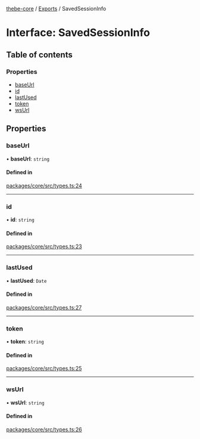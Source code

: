 [thebe-core](../README.md) / [Exports](../modules.md) / SavedSessionInfo

# Interface: SavedSessionInfo

## Table of contents

### Properties

- [baseUrl](SavedSessionInfo.md#baseurl)
- [id](SavedSessionInfo.md#id)
- [lastUsed](SavedSessionInfo.md#lastused)
- [token](SavedSessionInfo.md#token)
- [wsUrl](SavedSessionInfo.md#wsurl)

## Properties

### baseUrl

• **baseUrl**: `string`

#### Defined in

[packages/core/src/types.ts:24](https://github.com/executablebooks/thebe/blob/807ffe4/packages/core/src/types.ts#L24)

___

### id

• **id**: `string`

#### Defined in

[packages/core/src/types.ts:23](https://github.com/executablebooks/thebe/blob/807ffe4/packages/core/src/types.ts#L23)

___

### lastUsed

• **lastUsed**: `Date`

#### Defined in

[packages/core/src/types.ts:27](https://github.com/executablebooks/thebe/blob/807ffe4/packages/core/src/types.ts#L27)

___

### token

• **token**: `string`

#### Defined in

[packages/core/src/types.ts:25](https://github.com/executablebooks/thebe/blob/807ffe4/packages/core/src/types.ts#L25)

___

### wsUrl

• **wsUrl**: `string`

#### Defined in

[packages/core/src/types.ts:26](https://github.com/executablebooks/thebe/blob/807ffe4/packages/core/src/types.ts#L26)
